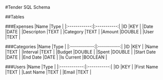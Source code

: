#Tender SQL Schema

##Tables

###Expenses
|Name          |Type         |
|:------------:|:-----------:|
|ID            |KEY          |
|Date          |DATE         |
|Descripton    |TEXT         |
|Category      |TEXT         |
|Amount        |DOUBLE       |
|User          |TEXT         |


###Categories
|Name          |Type         |
|:------------:|:-----------:|
|ID            |KEY          |
|Name          |TEXT         |
|Interval      |TEXT         |
|Budget        |DOUBLE       |
|Spent         |DOUBLE       |
|Start Date    |DATE         |
|End Date      |DATE         |
|Is Current    |BOOLEAN      |



###Users
|Name          |Type         |
|:------------:|:-----------:|
|ID            |KEY          |
|First Name    |TEXT         |
|Last Name     |TEXT         |
|Email         |TEXT         |
